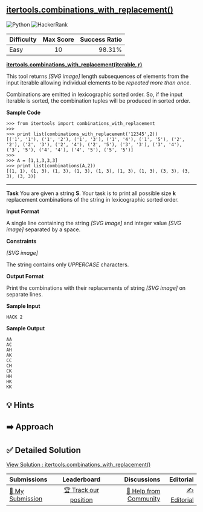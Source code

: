 ## [itertools.combinations_with_replacement()](https://www.hackerrank.com/challenges/itertools-combinations-with-replacement)

![Python](https://img.shields.io/badge/python-3670A0?style=for-the-badge&logo=python&logoColor=ffdd54) ![HackerRank](https://img.shields.io/badge/-Hackerrank-2EC866?style=for-the-badge&logo=HackerRank&logoColor=white)

| Difficulty | Max Score | Success Ratio |
| :--------- | :-------: | ------------: |
| Easy       |    10     |        98.31% |

**[itertools.combinations\_with\_replacement(iterable, r)](https://docs.python.org/2/library/itertools.html#itertools.combinations_with_replacement)**   

This tool returns  *[SVG image]*  length subsequences of elements from the input iterable allowing individual elements to be *repeated more than once*.


Combinations are emitted in lexicographic sorted order. So, if the input iterable is sorted, the combination tuples will be produced in sorted order.


 **Sample Code** 



```
>>> from itertools import combinations_with_replacement
>>> 
>>> print list(combinations_with_replacement('12345',2))
[('1', '1'), ('1', '2'), ('1', '3'), ('1', '4'), ('1', '5'), ('2', '2'), ('2', '3'), ('2', '4'), ('2', '5'), ('3', '3'), ('3', '4'), ('3', '5'), ('4', '4'), ('4', '5'), ('5', '5')]
>>> 
>>> A = [1,1,3,3,3]
>>> print list(combinations(A,2))
[(1, 1), (1, 3), (1, 3), (1, 3), (1, 3), (1, 3), (1, 3), (3, 3), (3, 3), (3, 3)]

```



---


**Task**
You are given a string **S**.
Your task is to print all possible size **k** replacement combinations of the string in lexicographic sorted order.


**Input Format**

A single line containing the string  *[SVG image]*  and integer value  *[SVG image]*  separated by a space.


**Constraints**


 *[SVG image]*    

The string contains only *UPPERCASE* characters.

**Output Format**

Print the combinations with their replacements of string  *[SVG image]*  on separate lines.

**Sample Input**


```
HACK 2

```
**Sample Output**


```
AA
AC
AH
AK
CC
CH
CK
HH
HK
KK

```

## 💡 Hints 

## ➡️ Approach 

## ✅ Detailed Solution
[View Solution : itertools.combinations_with_replacement()](./itertoolscombinationswithreplacement.py)

| Submissions                                                                                                  |                                                    Leaderboard                                                    |                                                                                                  Discussions |                                                                                              Editorial |
| :----------------------------------------------------------------------------------------------------------- | :---------------------------------------------------------------------------------------------------------------: | -----------------------------------------------------------------------------------------------------------: | -----------------------------------------------------------------------------------------------------: |
| [📝 My Submission](https://www.hackerrank.com/challenges/itertools-combinations-with-replacement/submissions) | [🏆 Track our position](https://www.hackerrank.com/challenges/itertools-combinations-with-replacement/leaderboard) | [🤔 Help from Community](https://www.hackerrank.com/challenges/itertools-combinations-with-replacement/forum) | [✍️ Editorial](https://www.hackerrank.com/challenges/itertools-combinations-with-replacement/editorial) |

